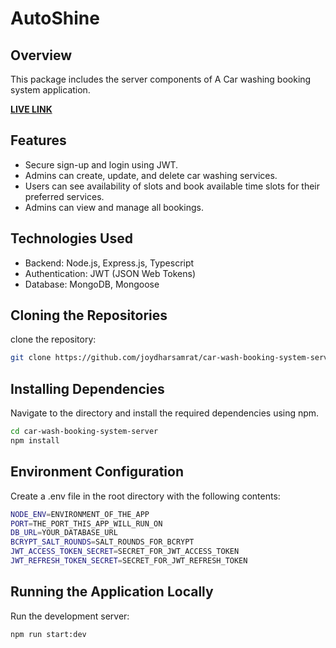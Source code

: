 # AutoShine

## Overview

This package includes the server components of A Car washing booking system application.

**[LIVE LINK](https://car-wash-booking-system-orcin.vercel.app/)**

## Features

- Secure sign-up and login using JWT.
- Admins can create, update, and delete car washing services.
- Users can see availability of slots and book available time slots for their preferred services.
- Admins can view and manage all bookings.

## Technologies Used

- Backend: Node.js, Express.js, Typescript
- Authentication: JWT (JSON Web Tokens)
- Database: MongoDB, Mongoose

## Cloning the Repositories

clone the repository:

```sh
git clone https://github.com/joydharsamrat/car-wash-booking-system-server.git
```

## Installing Dependencies

Navigate to the directory and install the required dependencies using npm.

```sh
cd car-wash-booking-system-server
npm install
```

## Environment Configuration

Create a .env file in the root directory with the following contents:

```sh
NODE_ENV=ENVIRONMENT_OF_THE_APP
PORT=THE_PORT_THIS_APP_WILL_RUN_ON
DB_URL=YOUR_DATABASE_URL
BCRYPT_SALT_ROUNDS=SALT_ROUNDS_FOR_BCRYPT
JWT_ACCESS_TOKEN_SECRET=SECRET_FOR_JWT_ACCESS_TOKEN
JWT_REFRESH_TOKEN_SECRET=SECRET_FOR_JWT_REFRESH_TOKEN

```

## Running the Application Locally

Run the development server:

```sh
npm run start:dev
```
